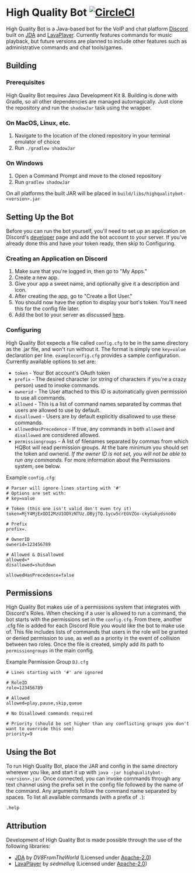 # High Quality Bot [![CircleCI](https://circleci.com/gh/sasquench/highqualitybot/tree/master.svg?style=svg)](https://circleci.com/gh/sasquench/highqualitybot/tree/master)

High Quality Bot is a Java-based bot for the VoIP and chat platform [Discord](https://discordapp.com) built on
[JDA](https://github.com/DV8FromTheWorld/JDA) and [LavaPlayer](https://github.com/sedmelluq/lavaplayer). Currently
features commands for music playback, but future versions are planned to include other features such as administrative
commands and chat tools/games.

## Building

### Prerequisites

High Quality Bot requires Java Development Kit 8. Building is done with Gradle, so all other dependencies are managed
automagically. Just clone the repository and run the `shadowJar` task using the wrapper.

### On MacOS, Linux, etc.

1. Navigate to the location of the cloned repository in your terminal emulator of choice
2. Run `./gradlew shadowJar`

### On Windows

1. Open a Command Prompt and move to the cloned repository
2. Run `gradlew shadowJar`

On all platforms the built JAR will be placed in `build/libs/highqualitybot-<version>.jar`

## Setting Up the Bot

Before you can run the bot yourself, you'll need to set up an application on Discord's
[developer](https://discordapp.com/developers) page and add the bot account to your server. If you've already done this
and have your token ready, then skip to Configuring.

### Creating an Application on Discord

1. Make sure that you're logged in, then go to "My Apps."
2. Create a new app.
2. Give your app a sweet name, and optionally give it a description and icon.
3. After creating the app, go to "Create a Bot User."
4. You should now have the option to display your bot's token. You'll need this for the config file later.
5. Add the bot to your server as discussed [here](https://discordapp.com/developers/docs/topics/oauth2#bots).

### Configuring

High Quality Bot expects a file called `config.cfg` to be in the same directory as the .jar file, and won't run without
it. The format is simply one `key=value` declaration per line. `exampleconfig.cfg` provides a sample configuration.
Currently available options to set are:
* `token` - Your Bot account's OAuth token
* `prefix` - The desired character (or string of characters if you're a crazy person) used to invoke commands.
* `ownerid` - The User attached to this ID is automatically given permission to use all commands.
* `allowed` - This is a list of command names separated by commas that users are allowed to use by default.
* `disallowed` - Users are by default explicitly disallowed to use these commands.
* `allowedHasPrecedence` - If true, any commands in both `allowed` and `disallowed` are considered allowed.
* `permissiongroups` - A list of filenames separated by commas from which HQBot will read permission groups.
At the bare minimum you should set the token and ownerid. *If the owner ID is not set, you will not be able to run any
commands.* For more information about the Permissions system, see below.

Example `config.cfg`:

```
# Parser will ignore lines starting with '#'
# Options are set with:
# key=value

# Token (this one isn't valid don't even try it)
token=MjY4MjExODI2MzU1ODYzNTUz.DByjTQ.1ycw5crEGVZGo-ckyGakydsno0o

# Prefix
prefix=.

# OwnerID
ownerid=123456789

# Allowed & Disallowed
allowed=*
disallowed=shutdown

allowedHasPrecedence=false

```

## Permissions

High Quality Bot makes use of a permissions system that integrates with Discord's Roles. When checking if a user is
allowed to run a command, the bot starts with the permissions set in the `config.cfg`. From there, another .cfg file is
added for each Discord Role you would like the bot to make use of. This file includes lists of commands that users in
the role will be granted or denied permission to use, as well as a priority in the event of collision between two roles.
Once the file is created, simply add its path to `permissiongroups` in the main config.

Example Permission Group `DJ.cfg`

```
# Lines starting with '#' are ignored

# RoleID
role=123456789

# Allowed
allowed=play,pause,skip,queue

# No Disallowed commands required

# Priority (should be set higher than any conflicting groups you don't want to override this one)
priority=9

```

## Using the Bot

To run High Quality Bot, place the JAR and config in the same directory wherever you like,
and start it up with `java -jar highqualitybot-<version>.jar`. Once connected, you can invoke commands through any text
channel using the prefix set in the config file followed by the name of the command. Any arguments follow the command
name separated by spaces. To list all available commands (with a prefix of `.`):
```
.help
```

## Attribution

Development of High Quality Bot is made possible through the use of the following libraries:

* [JDA](https://github.com/DV8FromTheWorld/JDA) by *DV8FromTheWorld* (Licensed under [Apache-2.0](https://apache.org/licenses/LICENSE-2.0))
* [LavaPlayer](https://github.com/sedmelluq/LavaPlayer) by *sedmelluq* (Licensed under [Apache-2.0](https://apache.org/licenses/LICENSE-2.0))

